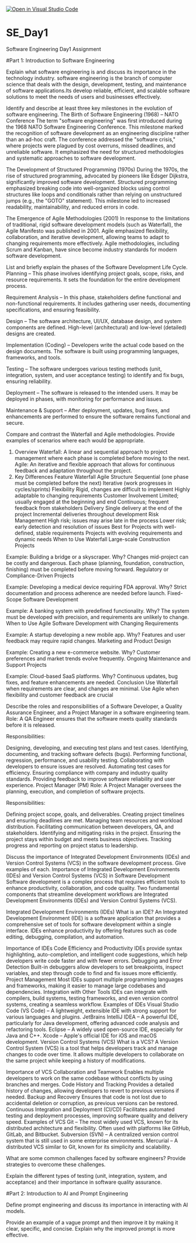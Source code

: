 [![Open in Visual Studio Code](https://classroom.github.com/assets/open-in-vscode-2e0aaae1b6195c2367325f4f02e2d04e9abb55f0b24a779b69b11b9e10269abc.svg)](https://classroom.github.com/online_ide?assignment_repo_id=18422272&assignment_repo_type=AssignmentRepo)
# SE_Day1
Software Engineering Day1 Assignment

#Part 1: Introduction to Software Engineering

Explain what software engineering is and discuss its importance in the technology industry.
software engineering is the branch of computer science that deals with the design, development, testing, and maintenance of software applications.Its develop reliable, efficient, and scalable software solutions to meet the needs of users and businesses effectively.

Identify and describe at least three key milestones in the evolution of software engineering.
The Birth of Software Engineering (1968) – NATO Conference
The term "software engineering" was first introduced during the 1968 NATO Software Engineering Conference. This milestone marked the recognition of software development as an engineering discipline rather than an ad-hoc craft. The conference addressed the "software crisis," where projects were plagued by cost overruns, missed deadlines, and unreliable software. It emphasized the need for structured methodologies and systematic approaches to software development.

The Development of Structured Programming (1970s)
During the 1970s, the rise of structured programming, advocated by pioneers like Edsger Dijkstra, significantly improved software development. Structured programming emphasized breaking code into well-organized blocks using control structures like loops and conditionals rather than relying on unstructured jumps (e.g., the "GOTO" statement). This milestone led to increased readability, maintainability, and reduced errors in code.

The Emergence of Agile Methodologies (2001)
In response to the limitations of traditional, rigid software development models (such as Waterfall), the Agile Manifesto was published in 2001. Agile emphasized flexibility, collaboration, and iterative development, allowing teams to adapt to changing requirements more effectively. Agile methodologies, including Scrum and Kanban, have since become industry standards for modern software development.

List and briefly explain the phases of the Software Development Life Cycle.
Planning – This phase involves identifying project goals, scope, risks, and resource requirements. It sets the foundation for the entire development process.

Requirement Analysis – In this phase, stakeholders define functional and non-functional requirements. It includes gathering user needs, documenting specifications, and ensuring feasibility.

Design – The software architecture, UI/UX, database design, and system components are defined. High-level (architectural) and low-level (detailed) designs are created.

Implementation (Coding) – Developers write the actual code based on the design documents. The software is built using programming languages, frameworks, and tools.

Testing – The software undergoes various testing methods (unit, integration, system, and user acceptance testing) to identify and fix bugs, ensuring reliability.

Deployment – The software is released to the intended users. It may be deployed in phases, with monitoring for performance and issues.

Maintenance & Support – After deployment, updates, bug fixes, and enhancements are performed to ensure the software remains functional and secure.

Compare and contrast the Waterfall and Agile methodologies. Provide examples of scenarios where each would be appropriate.
1. Overview
Waterfall: A linear and sequential approach to project management where each phase is completed before moving to the next.
Agile: An iterative and flexible approach that allows for continuous feedback and adaptation throughout the project.
2. Key Differences
Feature	Waterfall	Agile
Structure	Sequential (one phase must be completed before the next)	Iterative (work progresses in cycles/sprints)
Flexibility	Rigid, changes are difficult to implement	Highly adaptable to changing requirements
Customer Involvement	Limited; usually engaged at the beginning and end	Continuous; frequent feedback from stakeholders
Delivery	Single delivery at the end of the project	Incremental deliveries throughout development
Risk Management	High risk; issues may arise late in the process	Lower risk; early detection and resolution of issues
Best for	Projects with well-defined, stable requirements	Projects with evolving requirements and dynamic needs
When to Use Waterfall
Large-scale Construction Projects

Example: Building a bridge or a skyscraper.
Why? Changes mid-project can be costly and dangerous. Each phase (planning, foundation, construction, finishing) must be completed before moving forward.
Regulatory or Compliance-Driven Projects

Example: Developing a medical device requiring FDA approval.
Why? Strict documentation and process adherence are needed before launch.
Fixed-Scope Software Development

Example: A banking system with predefined functionality.
Why? The system must be developed with precision, and requirements are unlikely to change.
When to Use Agile
Software Development with Changing Requirements

Example: A startup developing a new mobile app.
Why? Features and user feedback may require rapid changes.
Marketing and Product Design

Example: Creating a new e-commerce website.
Why? Customer preferences and market trends evolve frequently.
Ongoing Maintenance and Support Projects

Example: Cloud-based SaaS platforms.
Why? Continuous updates, bug fixes, and feature enhancements are needed.
Conclusion
Use Waterfall when requirements are clear, and changes are minimal.
Use Agile when flexibility and customer feedback are crucial

Describe the roles and responsibilities of a Software Developer, a Quality Assurance Engineer, and a Project Manager in a software engineering team.
Role:
A QA Engineer ensures that the software meets quality standards before it is released.

Responsibilities:

Designing, developing, and executing test plans and test cases.
Identifying, documenting, and tracking software defects (bugs).
Performing functional, regression, performance, and usability testing.
Collaborating with developers to ensure issues are resolved.
Automating test cases for efficiency.
Ensuring compliance with company and industry quality standards.
Providing feedback to improve software reliability and user experience.
Project Manager (PM)
Role:
A Project Manager oversees the planning, execution, and completion of software projects.

Responsibilities:

Defining project scope, goals, and deliverables.
Creating project timelines and ensuring deadlines are met.
Managing team resources and workload distribution.
Facilitating communication between developers, QA, and stakeholders.
Identifying and mitigating risks in the project.
Ensuring the project stays within budget and meets business objectives.
Tracking progress and reporting on project status to leadership.

Discuss the importance of Integrated Development Environments (IDEs) and Version Control Systems (VCS) in the software development process. Give examples of each.
Importance of Integrated Development Environments (IDEs) and Version Control Systems (VCS) in Software Development
Software development is a complex process that requires efficient tools to enhance productivity, collaboration, and code quality. Two fundamental components that streamline development workflows are Integrated Development Environments (IDEs) and Version Control Systems (VCS).

Integrated Development Environments (IDEs)
What is an IDE?
An Integrated Development Environment (IDE) is a software application that provides a comprehensive set of tools for software development within a single interface. IDEs enhance productivity by offering features such as code editing, debugging, compilation, and automation.

Importance of IDEs
Code Efficiency and Productivity
IDEs provide syntax highlighting, auto-completion, and intelligent code suggestions, which help developers write code faster and with fewer errors.
Debugging and Error Detection
Built-in debuggers allow developers to set breakpoints, inspect variables, and step through code to find and fix issues more efficiently.
Project Management
Most IDEs support multiple programming languages and frameworks, making it easier to manage large codebases and dependencies.
Integration with Other Tools
IDEs can integrate with compilers, build systems, testing frameworks, and even version control systems, creating a seamless workflow.
Examples of IDEs
Visual Studio Code (VS Code) – A lightweight, extensible IDE with strong support for various languages and plugins.
JetBrains IntelliJ IDEA – A powerful IDE, particularly for Java development, offering advanced code analysis and refactoring tools.
Eclipse – A widely used open-source IDE, especially for Java and C++.
Xcode – Apple's official IDE for iOS and macOS development.
Version Control Systems (VCS)
What is a VCS?
A Version Control System (VCS) is a tool that helps developers track and manage changes to code over time. It allows multiple developers to collaborate on the same project while keeping a history of modifications.

Importance of VCS
Collaboration and Teamwork
Enables multiple developers to work on the same codebase without conflicts by using branches and merges.
Code History and Tracking
Provides a detailed history of changes, allowing developers to revert to previous versions if needed.
Backup and Recovery
Ensures that code is not lost due to accidental deletion or corruption, as previous versions can be restored.
Continuous Integration and Deployment (CI/CD)
Facilitates automated testing and deployment processes, improving software quality and delivery speed.
Examples of VCS
Git – The most widely used VCS, known for its distributed architecture and flexibility. Often used with platforms like GitHub, GitLab, and Bitbucket.
Subversion (SVN) – A centralized version control system that is still used in some enterprise environments.
Mercurial – A distributed VCS similar to Git, known for its simplicity and scalability.


What are some common challenges faced by software engineers? Provide strategies to overcome these challenges.


Explain the different types of testing (unit, integration, system, and acceptance) and their importance in software quality assurance.


#Part 2: Introduction to AI and Prompt Engineering


Define prompt engineering and discuss its importance in interacting with AI models.


Provide an example of a vague prompt and then improve it by making it clear, specific, and concise. Explain why the improved prompt is more effective.
